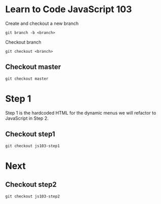 # Learn to Code JavaScript 103

Create and checkout a new branch

    git branch -b <branch>

Checkout branch

    git checkout <branch>

## Checkout master

    git checkout master

# Step 1
Step 1 is the hardcoded HTML for the dynamic menus we will refactor to JavaScript in Step 2.

## Checkout step1

    git checkout js103-step1

# Next

## Checkout step2

    git checkout js103-step2